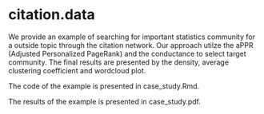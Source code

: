 # citation.data
We provide an example of searching for important statistics community for a outside topic through the citation network. Our approach utilze the aPPR (Adjusted Personalized PageRank) and the conductance to select target community. The final results are presented by the density, average clustering coefficient and wordcloud plot. 

The code of the example is presented in case_study.Rmd.

The results of the example is presented in case_study.pdf.

